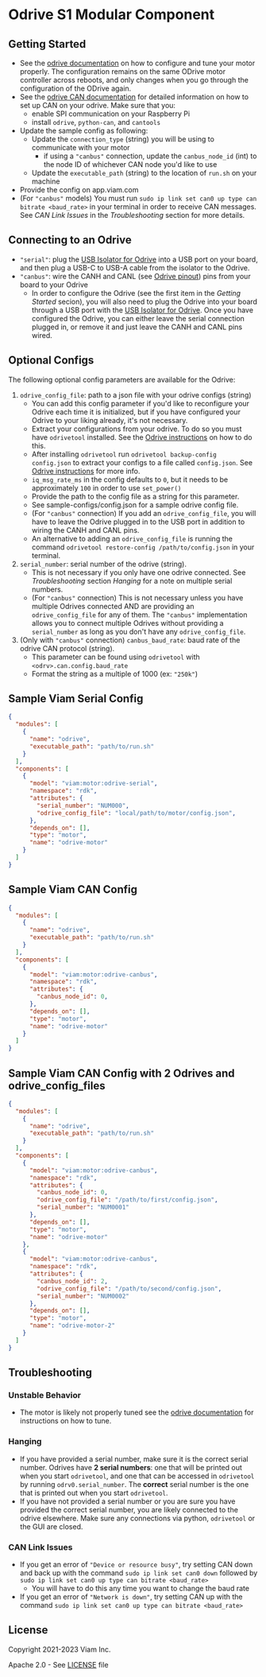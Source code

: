 # Odrive S1 Modular Component

## Getting Started
* See the [odrive documentation](https://docs.odriverobotics.com/v/latest/getting-started.html) on how to configure and tune your motor properly. The configuration remains on the same ODrive motor controller across reboots, and only changes when you go through the configuration of the ODrive again.
* See the [odrive CAN documentation](https://docs.odriverobotics.com/v/latest/can-guide.html) for detailed information on how to set up CAN on your odrive. Make sure that you:
    * enable SPI communication on your Raspberry Pi
    * install `odrive`, `python-can`, and `cantools`
* Update the sample config as following:
    * Update the `connection_type` (string) you will be using to communicate with your motor
        * if using a `"canbus"` connection, update the `canbus_node_id` (int) to the node ID of whichever CAN node you'd like to use
    * Update the `executable_path` (string) to the location of `run.sh` on your machine
* Provide the config on app.viam.com
* (For `"canbus"` models) You must run `sudo ip link set can0 up type can bitrate <baud_rate>` in your terminal in order to receive CAN messages. See *CAN Link Issues* in the *Troubleshooting* section for more details.

## Connecting to an Odrive
* `"serial"`: plug the [USB Isolator for Odrive](https://odriverobotics.com/shop/usb-c-to-usb-a-cable-and-usb-isolator) into a USB port on your board, and then plug a USB-C to USB-A cable from the isolator to the Odrive.
* `"canbus"`: wire the CANH and CANL (see [Odrive pinout](https://docs.odriverobotics.com/v/latest/pinout.html)) pins from your board to your Odrive
    * In order to configure the Odrive (see the first item in the *Getting Started* secion), you will also need to plug the Odrive into your board through a USB port with the [USB Isolator for Odrive](https://odriverobotics.com/shop/usb-c-to-usb-a-cable-and-usb-isolator). Once you have configured the Odrive, you can either leave the serial connection plugged in, or remove it and just leave the CANH and CANL pins wired.

## Optional Configs
The following optional config parameters are available for the Odrive:
1. `odrive_config_file`: path to a json file with your odrive configs (string)
    * You can add this config parameter if you'd like to reconfigure your Odrive each time it is initialized, but if you have configured your Odrive to your liking already, it's not necessary.
    * Extract your configurations from your odrive. To do so you must have `odrivetool` installed. See the [Odrive instructions](https://docs.odriverobotics.com/v/latest/odrivetool.html) on how to do this.
    * After installing `odrivetool` run `odrivetool backup-config config.json` to extract your configs to a file called `config.json`. See [Odrive instructions](https://docs.odriverobotics.com/v/latest/odrivetool.html#configuration-backup) for more info.
    * `iq_msg_rate_ms` in the config defaults to `0`, but it needs to be approximately `100` in order to use `set_power()` 
    * Provide the path to the config file as a string for this parameter.
    * See sample-configs/config.json for a sample odrive config file.
    * (For `"canbus"` connection) If you add an `odrive_config_file`, you will have to leave the Odrive plugged in to the USB port in addition to wiring the CANH and CANL pins.
    * An alternative to adding an `odrive_config_file` is running the command `odrivetool restore-config /path/to/config.json` in your terminal.
2. `serial_number`: serial number of the odrive (string).
    * This is not necessary if you only have one odrive connected. See *Troubleshooting* section *Hanging* for a note on multiple serial numbers. 
    * (For `"canbus"` connection) This is not necessary unless you have multiple Odrives connected AND are providing an `odrive_config_file` for any of them. The `"canbus"` implementation allows you to connect multiple Odrives without providing a `serial_number` as long as you don't have any `odrive_config_file`.
3. (Only with `"canbus"` connection) `canbus_baud_rate`: baud rate of the odrive CAN protocol (string).
    * This parameter can be found using `odrivetool` with `<odrv>.can.config.baud_rate`
    * Format the string as a multiple of 1000 (ex: `"250k"`)


## Sample Viam Serial Config
```json
{
  "modules": [
    {
      "name": "odrive",
      "executable_path": "path/to/run.sh"
    }
  ],
  "components": [
    {
      "model": "viam:motor:odrive-serial",
      "namespace": "rdk",
      "attributes": {
        "serial_number": "NUM000",
        "odrive_config_file": "local/path/to/motor/config.json",
      },
      "depends_on": [],
      "type": "motor",
      "name": "odrive-motor"
    }
  ]
}
```

## Sample Viam CAN Config
```json
{
  "modules": [
    {
      "name": "odrive",
      "executable_path": "path/to/run.sh"
    }
  ],
  "components": [
    {
      "model": "viam:motor:odrive-canbus",
      "namespace": "rdk",
      "attributes": {
        "canbus_node_id": 0,
      },
      "depends_on": [],
      "type": "motor",
      "name": "odrive-motor"
    }
  ]
}
```

## Sample Viam CAN Config with 2 Odrives and odrive_config_files
```json
{
  "modules": [
    {
      "name": "odrive",
      "executable_path": "path/to/run.sh"
    }
  ],
  "components": [
    {
      "model": "viam:motor:odrive-canbus",
      "namespace": "rdk",
      "attributes": {
        "canbus_node_id": 0,
        "odrive_config_file": "/path/to/first/config.json",
        "serial_number": "NUM0001"
      },
      "depends_on": [],
      "type": "motor",
      "name": "odrive-motor"
    },
    {
      "model": "viam:motor:odrive-canbus",
      "namespace": "rdk",
      "attributes": {
        "canbus_node_id": 2,
        "odrive_config_file": "/path/to/second/config.json",
        "serial_number": "NUM0002"
      },
      "depends_on": [],
      "type": "motor",
      "name": "odrive-motor-2"
    }
  ]
}
```

## Troubleshooting

### Unstable Behavior
* The motor is likely not properly tuned see the [odrive documentation](https://docs.odriverobotics.com/v/latest/control.html) for instructions on how to tune.

### Hanging
* If you have provided a serial number, make sure it is the correct serial number. Odrives have **2 serial numbers**: one that will be printed out when you start `odrivetool`, and one that can be accessed in `odrivetool` by running `odrv0.serial_number`. The **correct** serial number is the one that is printed out when you start `odrivetool`.
* If you have not provided a serial number or you are sure you have provided the correct serial number, you are likely connected to the odrive elsewhere. Make sure any connections via python, `odrivetool` or the GUI are closed.

### CAN Link Issues
* If you get an error of `"Device or resource busy"`, try setting CAN down and back up with the command `sudo ip link set can0 down` followed by `sudo ip link set can0 up type can bitrate <baud_rate>`
    * You will have to do this any time you want to change the baud rate
* If you get an error of `"Network is down"`, try setting CAN up with the command `sudo ip link set can0 up type can bitrate <baud_rate>`

## License
Copyright 2021-2023 Viam Inc.

Apache 2.0 - See [LICENSE](https://github.com/viamrobotics/odrive/blob/main/LICENSE) file
